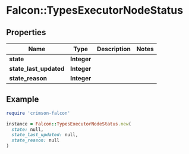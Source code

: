 # Falcon::TypesExecutorNodeStatus

## Properties

| Name | Type | Description | Notes |
| ---- | ---- | ----------- | ----- |
| **state** | **Integer** |  |  |
| **state_last_updated** | **Integer** |  |  |
| **state_reason** | **Integer** |  |  |

## Example

```ruby
require 'crimson-falcon'

instance = Falcon::TypesExecutorNodeStatus.new(
  state: null,
  state_last_updated: null,
  state_reason: null
)
```

